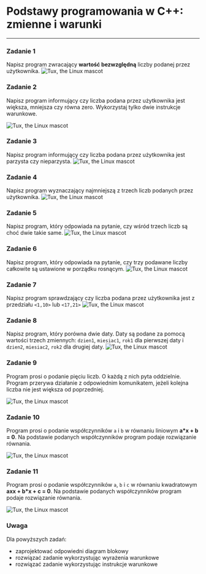 # Podstawy programowania w C++: zmienne i warunki
---

### Zadanie 1
Napisz program zwracający <b>wartość bezwzględną</b> liczby podanej przez użytkownika.
![Tux, the Linux mascot](http://szuflandia.pjwstk.edu.pl/~s28961/wartosc-bezwzgledna.gif)

### Zadanie 2
Napisz program informujący czy liczba podana przez użytkownika jest większa, mniejsza czy równa zero. Wykorzystaj tylko dwie instrukcje warunkowe.

![Tux, the Linux mascot](http://szuflandia.pjwstk.edu.pl/~s28961/wieksze-mniejsze-niz-zero.gif)

### Zadanie 3
Napisz program informujący czy liczba podana przez użytkownika jest parzysta czy nieparzysta.
![Tux, the Linux mascot](http://szuflandia.pjwstk.edu.pl/~s28961/parzysta-nieparzysta.gif)

### Zadanie 4
Napisz program wyznaczający najmniejszą z trzech liczb podanych przez użytkownika.
![Tux, the Linux mascot](http://szuflandia.pjwstk.edu.pl/~s28961/najmniejsza-z-trzech.gif)

### Zadanie 5
Napisz program, który odpowiada na pytanie, czy wśród trzech liczb są choć dwie takie same.
![Tux, the Linux mascot](http://szuflandia.pjwstk.edu.pl/~s28961/przynajmniej-dwie-z-trzech.gif)

### Zadanie 6
Napisz program, który odpowiada na pytanie, czy trzy podawane liczby całkowite są ustawione w porządku rosnącym.
![Tux, the Linux mascot](http://szuflandia.pjwstk.edu.pl/~s28961/czy-liczy-w-porzadku-rosnacym.gif)

### Zadanie 7
Napisz program sprawdzający czy liczba podana przez użytkownika jest z przedziału `<1,10>` lub `<17,21>`
![Tux, the Linux mascot](http://szuflandia.pjwstk.edu.pl/~s28961/czy-nalezy-do-przedzialu.gif)

### Zadanie 8
Napisz program, który porówna dwie daty. Daty są podane za pomocą wartości trzech zmiennych: `dzien1`, `miesiac1`, `rok1` dla pierwszej daty i `dzien2`, `miesiac2`, `rok2` dla drugiej daty.
![Tux, the Linux mascot](http://szuflandia.pjwstk.edu.pl/~s28961/porownaj-daty.gif)

### Zadanie 9
Program prosi o podanie pięciu liczb. O każdą z nich pyta oddzielnie. Program przerywa działanie z odpowiednim komunikatem, jeżeli kolejna liczba nie jest większa od poprzedniej.

![Tux, the Linux mascot](http://szuflandia.pjwstk.edu.pl/~s28961/porzadek-rosnacy.gif)

### Zadanie 10
Program prosi o podanie współczynników `a` i `b` w równaniu liniowym <b>a*x + b = 0</b>. Na podstawie podanych współczynników program podaje rozwiązanie równania.

![Tux, the Linux mascot](http://szuflandia.pjwstk.edu.pl/~s28961/rownanie-liniowe.gif)

### Zadanie 11
Program prosi o podanie współczynników `a`, `b` i `c` w równaniu kwadratowym <b>axx + b*x + c = 0</b>. Na podstawie podanych współczynników program podaje rozwiązanie równania.

![Tux, the Linux mascot](http://szuflandia.pjwstk.edu.pl/~s28961/rownanie-kwadratowe.gif)

### Uwaga
Dla powyższych zadań: 
- zaprojektować odpowiedni diagram blokowy
- rozwiązać zadanie wykorzystując wyrażenia warunkowe
- rozwiązać zadanie wykorzystując instrukcje warunkowe

